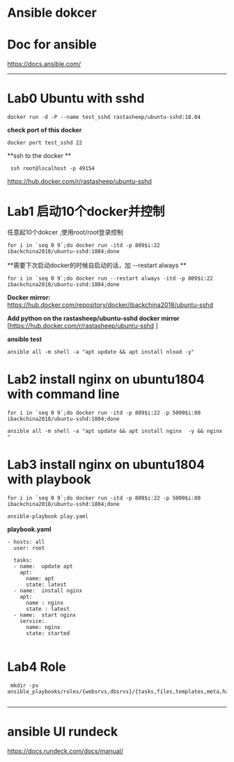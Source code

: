 # Ansible dokcer

#  Doc for ansible 
https://docs.ansible.com/



-----------------



# Lab0  Ubuntu with sshd 

```
docker run -d -P --name test_sshd rastasheep/ubuntu-sshd:18.04

```
**check port of this docker**

```
docker port test_sshd 22
```
**ssh to the docker **
```
 ssh root@localhost -p 49154
```

https://hub.docker.com/r/rastasheep/ubuntu-sshd   




# Lab1 启动10个docker并控制

任意起10个dokcer ,使用root/root登录控制

```
for i in `seq 0 9`;do docker run -itd -p 809$i:22 ibackchina2018/ubuntu-sshd:1804;done

```

**需要下次启动docker的时候自启动的话，加 --restart always **
```
for i in `seq 0 9`;do docker run --restart always -itd -p 809$i:22 ibackchina2018/ubuntu-sshd:1804;done

```



**Docker mirror:**
https://hub.docker.com/repository/docker/ibackchina2018/ubuntu-sshd

**Add python on the rastasheep/ubuntu-sshd docker mirror**
[https://hub.docker.com/r/rastasheep/ubuntu-sshd ]



**ansible test**

```
ansible all -m shell -a "apt update && apt install nload -y" 

```


#  Lab2 install nginx on ubuntu1804 with command line

```
for i in `seq 0 9`;do docker run -itd -p 809$i:22 -p 5000$i:80  ibackchina2018/ubuntu-sshd:1804;done
```

```
ansible all -m shell -a "apt update && apt install nginx  -y && nginx "

```


#  Lab3 install nginx on ubuntu1804 with playbook

```
for i in `seq 0 9`;do docker run -itd -p 809$i:22 -p 5000$i:80  ibackchina2018/ubuntu-sshd:1804;done
```


```
ansible-playbook play.yaml

```



**playbook.yaml**

```
- hosts: all
  user: root
  
  tasks:
  - name:  update apt
    apt:
      name: apt
      state: latest
  - name:  install nginx 
    apt: 
      name : nginx 
      state : latest
  - name:  start nginx
    service:
      name: nginx
      state: started


```

# Lab4 Role

```
 mkdir -pv ansible_playbooks/roles/{websrvs,dbsrvs}/{tasks,files,templates,meta,handlers,vars}
 
 ```
 
 


------------------


# ansible UI   rundeck 
https://docs.rundeck.com/docs/manual/


